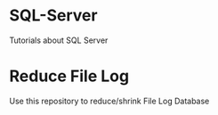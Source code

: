 # SQL-Server
Tutorials about SQL Server

# Reduce File Log
Use this repository to reduce/shrink File Log Database
